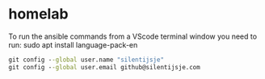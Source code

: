 # homelab
To run the ansible commands from a VScode terminal window you need to run: sudo apt install language-pack-en

```cmd
git config --global user.name "silentijsje"
git config --global user.email github@silentijsje.com
```